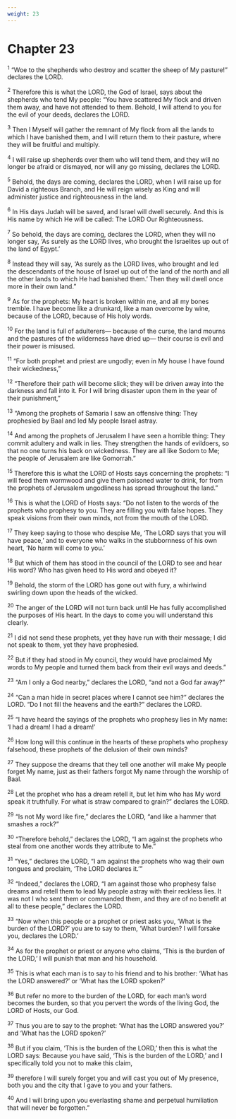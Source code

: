 ```yaml
---
weight: 23
---
```


# Chapter 23

<sup>1</sup> “Woe to the shepherds who destroy and scatter the sheep of My pasture!” declares the LORD. 

<sup>2</sup> Therefore this is what the LORD, the God of Israel, says about the shepherds who tend My people: “You have scattered My flock and driven them away, and have not attended to them. Behold, I will attend to you for the evil of your deeds, declares the LORD. 

<sup>3</sup> Then I Myself will gather the remnant of My flock from all the lands to which I have banished them, and I will return them to their pasture, where they will be fruitful and multiply. 

<sup>4</sup> I will raise up shepherds over them who will tend them, and they will no longer be afraid or dismayed, nor will any go missing, declares the LORD. 

<sup>5</sup> Behold, the days are coming, declares the LORD, when I will raise up for David a righteous Branch, and He will reign wisely as King and will administer justice and righteousness in the land. 

<sup>6</sup> In His days Judah will be saved, and Israel will dwell securely. And this is His name by which He will be called: The LORD Our Righteousness. 

<sup>7</sup> So behold, the days are coming, declares the LORD, when they will no longer say, ‘As surely as the LORD lives, who brought the Israelites up out of the land of Egypt.’ 

<sup>8</sup> Instead they will say, ‘As surely as the LORD lives, who brought and led the descendants of the house of Israel up out of the land of the north and all the other lands to which He had banished them.’ Then they will dwell once more in their own land.” 

<sup>9</sup> As for the prophets: My heart is broken within me, and all my bones tremble. I have become like a drunkard, like a man overcome by wine, because of the LORD, because of His holy words. 

<sup>10</sup> For the land is full of adulterers— because of the curse, the land mourns and the pastures of the wilderness have dried up— their course is evil and their power is misused. 

<sup>11</sup> “For both prophet and priest are ungodly; even in My house I have found their wickedness,” 

<sup>12</sup> “Therefore their path will become slick; they will be driven away into the darkness and fall into it. For I will bring disaster upon them in the year of their punishment,” 

<sup>13</sup> “Among the prophets of Samaria I saw an offensive thing: They prophesied by Baal and led My people Israel astray. 

<sup>14</sup> And among the prophets of Jerusalem I have seen a horrible thing: They commit adultery and walk in lies. They strengthen the hands of evildoers, so that no one turns his back on wickedness. They are all like Sodom to Me; the people of Jerusalem are like Gomorrah.” 

<sup>15</sup> Therefore this is what the LORD of Hosts says concerning the prophets: “I will feed them wormwood and give them poisoned water to drink, for from the prophets of Jerusalem ungodliness has spread throughout the land.” 

<sup>16</sup> This is what the LORD of Hosts says: “Do not listen to the words of the prophets who prophesy to you. They are filling you with false hopes. They speak visions from their own minds, not from the mouth of the LORD. 

<sup>17</sup> They keep saying to those who despise Me, ‘The LORD says that you will have peace,’ and to everyone who walks in the stubbornness of his own heart, ‘No harm will come to you.’ 

<sup>18</sup> But which of them has stood in the council of the LORD to see and hear His word? Who has given heed to His word and obeyed it? 

<sup>19</sup> Behold, the storm of the LORD has gone out with fury, a whirlwind swirling down upon the heads of the wicked. 

<sup>20</sup> The anger of the LORD will not turn back until He has fully accomplished the purposes of His heart. In the days to come you will understand this clearly. 

<sup>21</sup> I did not send these prophets, yet they have run with their message; I did not speak to them, yet they have prophesied. 

<sup>22</sup> But if they had stood in My council, they would have proclaimed My words to My people and turned them back from their evil ways and deeds.” 

<sup>23</sup> “Am I only a God nearby,” declares the LORD, “and not a God far away?” 

<sup>24</sup> “Can a man hide in secret places where I cannot see him?” declares the LORD. “Do I not fill the heavens and the earth?” declares the LORD. 

<sup>25</sup> “I have heard the sayings of the prophets who prophesy lies in My name: ‘I had a dream! I had a dream!’ 

<sup>26</sup> How long will this continue in the hearts of these prophets who prophesy falsehood, these prophets of the delusion of their own minds? 

<sup>27</sup> They suppose the dreams that they tell one another will make My people forget My name, just as their fathers forgot My name through the worship of Baal. 

<sup>28</sup> Let the prophet who has a dream retell it, but let him who has My word speak it truthfully. For what is straw compared to grain?” declares the LORD. 

<sup>29</sup> “Is not My word like fire,” declares the LORD, “and like a hammer that smashes a rock?” 

<sup>30</sup> “Therefore behold,” declares the LORD, “I am against the prophets who steal from one another words they attribute to Me.” 

<sup>31</sup> “Yes,” declares the LORD, “I am against the prophets who wag their own tongues and proclaim, ‘The LORD declares it.’” 

<sup>32</sup> “Indeed,” declares the LORD, “I am against those who prophesy false dreams and retell them to lead My people astray with their reckless lies. It was not I who sent them or commanded them, and they are of no benefit at all to these people,” declares the LORD. 

<sup>33</sup> “Now when this people or a prophet or priest asks you, ‘What is the burden of the LORD?’ you are to say to them, ‘What burden? I will forsake you, declares the LORD.’ 

<sup>34</sup> As for the prophet or priest or anyone who claims, ‘This is the burden of the LORD,’ I will punish that man and his household. 

<sup>35</sup> This is what each man is to say to his friend and to his brother: ‘What has the LORD answered?’ or ‘What has the LORD spoken?’ 

<sup>36</sup> But refer no more to the burden of the LORD, for each man’s word becomes the burden, so that you pervert the words of the living God, the LORD of Hosts, our God. 

<sup>37</sup> Thus you are to say to the prophet: ‘What has the LORD answered you?’ and ‘What has the LORD spoken?’ 

<sup>38</sup> But if you claim, ‘This is the burden of the LORD,’ then this is what the LORD says: Because you have said, ‘This is the burden of the LORD,’ and I specifically told you not to make this claim, 

<sup>39</sup> therefore I will surely forget you and will cast you out of My presence, both you and the city that I gave to you and your fathers. 

<sup>40</sup> And I will bring upon you everlasting shame and perpetual humiliation that will never be forgotten.” 


